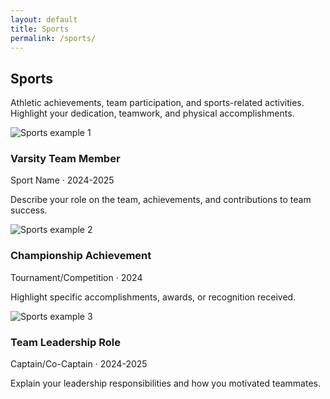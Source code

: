 ```yaml
---
layout: default
title: Sports
permalink: /sports/
---
```


<section class="section">
  <h2>Sports</h2>
  <p>Athletic achievements, team participation, and sports-related activities. Highlight your dedication, teamwork, and physical accomplishments.</p>

  <div class="card-grid">
    <!-- Duplicate cards as needed; replace images and text -->
    <article class="card">
      <img src="{{ '/assets/img/sample-leadership.jpg' | relative_url }}" alt="Sports example 1">
      <div class="content">
        <h3>Varsity Team Member</h3>
        <div class="meta">Sport Name · 2024-2025</div>
        <p>Describe your role on the team, achievements, and contributions to team success.</p>
      </div>
    </article>
    <article class="card">
      <img src="{{ '/assets/img/sample-leadership-2.jpg' | relative_url }}" alt="Sports example 2">
      <div class="content">
        <h3>Championship Achievement</h3>
        <div class="meta">Tournament/Competition · 2024</div>
        <p>Highlight specific accomplishments, awards, or recognition received.</p>
      </div>
    </article>
    <article class="card">
      <img src="{{ '/assets/img/sample-leadership-3.jpg' | relative_url }}" alt="Sports example 3">
      <div class="content">
        <h3>Team Leadership Role</h3>
        <div class="meta">Captain/Co-Captain · 2024-2025</div>
        <p>Explain your leadership responsibilities and how you motivated teammates.</p>
      </div>
    </article>
  </div>
</section>
